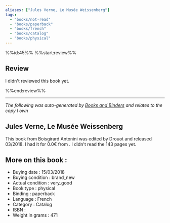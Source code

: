 ```yaml
---
aliases: ["Jules Verne, Le Musée Weissenberg"] 
tags: 
  - "books/not-read" 
  - "books/paperback" 
  - "books/french"
  - "books/catalog"
  - "books/physical"
---
```

%%id:45%%
%%start:review%%
## Review
I didn't reviewed this book yet. 

%%end:review%%

---
_The following was auto-generated by [Books and Binders](Books%20and%20Binders.md) and relates to the copy I own_
## Jules Verne, Le Musée Weissenberg
This book from Boisgirard Antonini was edited by Drouot and released 03/2018. I had it for 0.0€ from . I didn't read the 143 pages yet.

## More on this book :
- Buying date : 15/03/2018
- Buying condition : brand_new
- Actual condition : very_good
- Book type : physical
- Binding : paperback
- Language : French
- Category : Catalog
- ISBN : 
- Weight in grams : 471
